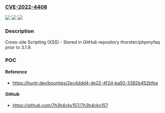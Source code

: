 ### [CVE-2022-4408](https://cve.mitre.org/cgi-bin/cvename.cgi?name=CVE-2022-4408)
![](https://img.shields.io/static/v1?label=Product&message=thorsten%2Fphpmyfaq&color=blue)
![](https://img.shields.io/static/v1?label=Version&message=%3C%203.1.9%20&color=brighgreen)
![](https://img.shields.io/static/v1?label=Vulnerability&message=CWE-79%20Improper%20Neutralization%20of%20Input%20During%20Web%20Page%20Generation%20('Cross-site%20Scripting')&color=brighgreen)

### Description

Cross-site Scripting (XSS) - Stored in GitHub repository thorsten/phpmyfaq prior to 3.1.9.

### POC

#### Reference
- https://huntr.dev/bounties/2ec4ddd4-de22-4f2d-ba92-3382b452bfea

#### Github
- https://github.com/7h3h4ckv157/7h3h4ckv157

